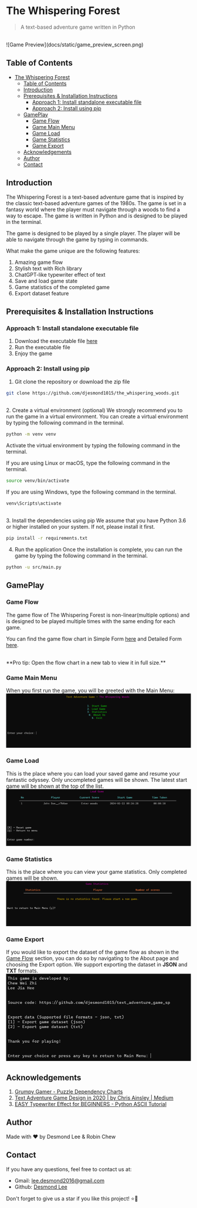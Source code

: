 # The Whispering Forest

> A text-based adventure game written in Python

</br>
![Game Preview](docs/static/game_preview_screen.png)
<!-- <br> -->

## Table of Contents

- [The Whispering Forest](#the-whispering-forest)
  - [Table of Contents](#table-of-contents)
  - [Introduction](#introduction)
  - [Prerequisites \& Installation Instructions](#prerequisites--installation-instructions)
    - [Approach 1: Install standalone executable file](#approach-1-install-standalone-executable-file)
    - [Approach 2: Install using pip](#approach-2-install-using-pip)
  - [GamePlay](#gameplay)
    - [Game Flow](#game-flow)
    - [Game Main Menu](#game-main-menu)
    - [Game Load](#game-load)
    - [Game Statistics](#game-statistics)
    - [Game Export](#game-export)
  - [Acknowledgements](#acknowledgements)
  - [Author](#author)
  - [Contact](#contact)

## Introduction

The Whispering Forest is a text-based adventure game that is inspired by the classic text-based adventure games of the 1980s. The game is set in a fantasy world where the player must navigate through a woods to find a way to escape. The game is written in Python and is designed to be played in the terminal.

The game is designed to be played by a single player. The player will be able to navigate through the game by typing in commands.

What make the game unique are the following features:

1. Amazing game flow
2. Stylish text with Rich library
3. ChatGPT-like typewriter effect of text
4. Save and load game state
5. Game statistics of the completed game
6. Export dataset feature

## Prerequisites & Installation Instructions

### Approach 1: Install standalone executable file

1. Download the executable file [here](https://github.com/djesmond1015/the_whispering_woods/blob/main/theWhisperingForest.zip)
2. Run the executable file
3. Enjoy the game

### Approach 2: Install using pip

1. Git clone the repository or download the zip file

```bash
git clone https://github.com/djesmond1015/the_whispering_woods.git
```

<br>
2. Create a virtual environment (optional)
   We strongly recommend you to run the game in a virtual environment. You can create a virtual environment by typing the following command in the terminal.

```bash
python -m venv venv
```

Activate the virtual environment by typing the following command in the terminal.

If you are using Linux or macOS, type the following command in the terminal.

```bash
source venv/bin/activate
```

If you are using Windows, type the following command in the terminal.

```command prompt
venv\Scripts\activate
```

<br>
3. Install the dependencies using pip
   We assume that you have Python 3.6 or higher installed on your system. If not, please install it first.

```bash
pip install -r requirements.txt
```

4. Run the application
   Once the installation is complete, you can run the game by typing the following command in the terminal.

```bash
python -u src/main.py
```

## GamePlay

### Game Flow

The game flow of The Whispering Forest is non-linear(multiple options) and is designed to be played multiple times with the same ending for each game.

You can find the game flow chart in Simple Form [here](docs/static/game_flow_simple.png) and Detailed Form [here](docs/static/game_flow_detailed.png).

</br>
**Pro tip: Open the flow chart in a new tab to view it in full size.**

### Game Main Menu

When you first run the game, you will be greeted with the Main Menu:
![Game Main Menu](docs/static/main_menu.png)

### Game Load

This is the place where you can load your saved game and resume your fantastic odyssey. Only uncompleted games will be shown. The latest start game will be shown at the top of the list.
![Game Load](docs/static/game_load.png)

### Game Statistics

This is the place where you can view your game statistics. Only completed games will be shown.
![Game Statistics](docs/static/game_statistics.png)

### Game Export

If you would like to export the dataset of the game flow as shown in the [Game Flow](#game-flow) section, you can do so by navigating to the About page and choosing the Export option. We support exporting the dataset in **JSON** and **TXT** formats.
![Game Export](docs/static/game_export.png)

## Acknowledgements

1. [Grumpy Gamer - Puzzle Dependency Charts](https://grumpygamer.com/puzzle_dependency_charts)
2. [Text Adventure Game Design in 2020 | by Chris Ainsley | Medium](https://medium.com/@model_train/text-adventure-game-design-in-2020-608528ac8bda)
3. [EASY Typewriter Effect for BEGINNERS - Python ASCII Tutorial](https://youtu.be/EVudW0H_2T8?si=vhtljV73KEpJpqC8)

## Author

Made with ❤️ by Desmond Lee & Robin Chew

## Contact

If you have any questions, feel free to contact us at:

- Gmail: lee.desmond2016@gmail.com
- Github: [Desmond Lee](https://github.com/djesmond1015)

Don't forget to give us a star if you like this project! ⭐🥰
